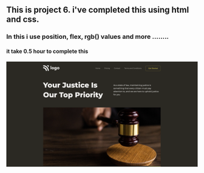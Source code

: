 ## This is project 6. i've completed this using html and css. 
### In this i use position, flex, rgb() values and more ........
#### it take 0.5 hour to complete this 

![Top page](./output.png)
